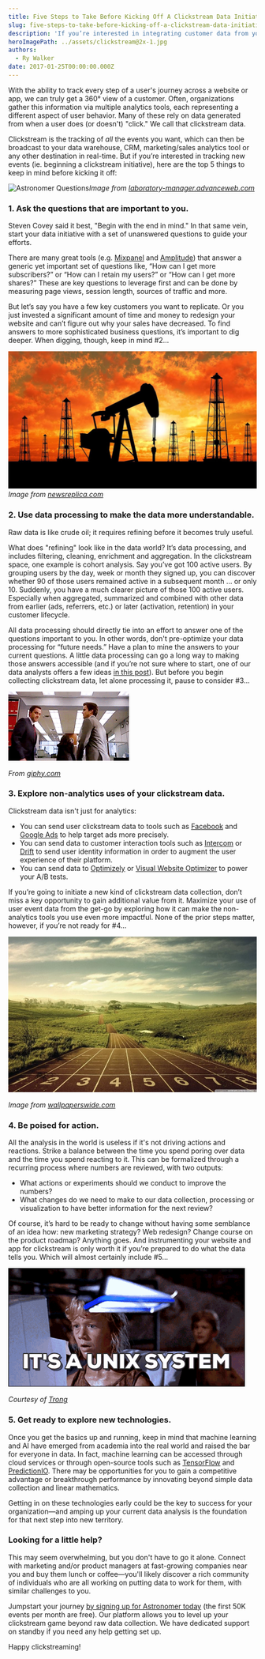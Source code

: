 ```yaml
---
title: Five Steps to Take Before Kicking Off A Clickstream Data Initiative
slug: five-steps-to-take-before-kicking-off-a-clickstream-data-initiative
description: 'If you’re interested in integrating customer data from your website or app, here are the top 5 things to keep in mind before kicking that off.'
heroImagePath: ../assets/clickstream@2x-1.jpg
authors:
  - Ry Walker
date: 2017-01-25T00:00:00.000Z
---
```

<!-- markdownlint-disable-file -->
With the ability to track every step of a user's journey&nbsp;across a website or app,&nbsp;we can truly get a 360° view&nbsp;of a&nbsp;customer. Often, organizations gather this information via multiple analytics tools, each representing a different aspect of user behavior. Many of these rely on data generated from when a user does (or doesn't) "click." We call that&nbsp;clickstream data.

Clickstream is the&nbsp;tracking of&nbsp;_all_ the events you want, which can then be broadcast to your data warehouse, CRM, marketing/sales analytics tool or any other destination in real-time.&nbsp;But if you’re interested in tracking new events (ie. beginning&nbsp;a clickstream initiative), here are the top 5 things to keep in mind before kicking it off:

![Astronomer Questions](../assets/questions.jpeg "Astronomer Questions")_Image from [laboratory-manager.advanceweb.com](https://laboratory-manager.advanceweb.com/7-questions-every-phlebotomist-must-answer-correctly/)_

### 1. Ask the questions that are important to you.

Steven Covey said it best, "Begin with the end in mind." In that same vein, start your data initiative with a set of unanswered questions to guide your efforts.

There are many great tools (e.g. [Mixpanel](https://mixpanel.com/) and [Amplitude](https://amplitude.com/)) that answer a generic yet important set of questions like, “How can I get more subscribers?” or “How can I retain my users?” or “How can I get more shares?” These are key questions to leverage first and can be done by measuring page views, session length, sources of traffic and more.

But let’s say you have a few key customers you want to replicate. Or you just invested a significant amount of time and money to redesign your website and can’t figure out why your sales have decreased. To find answers to more sophisticated business questions, it’s important to dig deeper. When digging, though, keep in mind #2…

![Astronomer Crude Oil](../assets/crude-oil.jpg "Astronomer Crude Oil")_Image from [newsreplica.com](https://newsrepublica.com/opec-announced-fall-crude-oil-prices/)_

### 2. Use data processing to make the data more understandable.
Raw data is like crude oil; it requires refining before it becomes truly useful.  
  
What does "refining" look like in the data world? It’s data processing, and includes filtering, cleaning, enrichment and aggregation. In the clickstream space, one example is cohort analysis. Say you’ve got 100 active users. By grouping users by the day, week or month they signed up, you can discover whether 90 of those users remained active in a subsequent month … or only 10. Suddenly, you have a much clearer picture of those 100 active users. Especially when aggregated, summarized and combined with other data from earlier (ads, referrers, etc.) or later (activation, retention) in your customer lifecycle.  
  
All data processing should directly tie into an effort to answer one of the questions important to you. In other words, don't pre-optimize your data processing for “future needs.” Have a plan to mine the answers to your current questions. A little data processing can go a long way to making those answers accessible (and if you’re not sure where to start, one of our data analysts offers a few ideas [in this post](https://www.astronomer.io/blog/approach-the-next-data-initiative-like-a-data-analyst)). But before you begin collecting clickstream data, let alone processing it, pause to consider #3...  
  
 ![Astronomer - Explore non-analytics uses of Clickstream](../assets/giphy-1.gif "Astronomer - Explore non-analytics uses of Clickstream")

_From [giphy.com](https://giphy.com/)_

### 3. Explore non-analytics uses of your clickstream data.
Clickstream data isn't just for analytics:  
  

- You can send user clickstream data to tools such as [Facebook](https://www.facebook.com/business/products/ads) and [Google Ads](https://www.google.com/intl/en/ads/) to help target ads more precisely.
- You can send data to customer interaction tools such as [Intercom](https://www.intercom.com/) or [Drift](https://www.drift.com/) to send user identity information in order to augment the user experience of their platform.
- You can send data to [Optimizely](https://www.optimizely.com/) or [Visual Website Optimizer](https://vwo.com/) to power your A/B tests.

If you’re going to initiate a new kind of clickstream data collection, don’t miss a key opportunity to gain additional value from it. Maximize your use of user event data from the get-go by exploring how it can make the non-analytics tools you use even more impactful. None of the prior steps matter, however, if you’re not ready for #4...

 ![Astronomer - Be Poised for Action](../assets/ready_to_run-wallpaper-1280x800.jpg "Astronomer - Be Poised for Action")

_Image from [wallpaperswide.com](https://wallpaperswide.com/ready_to_run-wallpapers.html)_

### 4. Be poised for action.

All the analysis in the world is useless if it's not driving actions and reactions. Strike a balance between the time you spend poring over data and the time you spend reacting to it. This can be formalized through a recurring process where numbers are reviewed, with two outputs:

- What actions or experiments should we conduct to improve the numbers?
- What changes do we need to make to our data collection, processing or visualization to have better information for the next review?

Of course, it’s hard to be ready to change without having some semblance of an idea how: new marketing strategy? Web redesign? Change course on the product roadmap? Anything goes. And instrumenting your website and app for clickstream is only worth it if you’re prepared to do what the data tells you. Which will almost certainly include #5...

 ![Astronomer New Technologies](../assets/unix.gif "Astronomer New Technologies")

_Courtesy of [Trong](https://www.linkedin.com/in/trong-le-85b8b257)_

### 5. Get ready to explore new technologies.

Once you get the basics up and running, keep in mind that machine learning and AI have emerged from academia into the real world and raised the bar for everyone in data. In fact, machine learning can be accessed through cloud services or through open-source tools such as [TensorFlow](https://www.tensorflow.org/) and [PredictionIO](https://predictionio.incubator.apache.org/start/). There may be opportunities for you to gain a competitive advantage or breakthrough performance by innovating beyond simple data collection and linear mathematics.  
  
Getting in on these technologies early could be the key to success for your organization—and amping up your current data analysis is the foundation for that next step into new territory.

### Looking for a little help?

This may seem overwhelming, but you don't have to go it alone. Connect with marketing and/or product managers at fast-growing companies near you and buy them lunch or coffee—you'll likely discover a rich community of individuals who are all working on putting data to work for them, with similar challenges to you.  
  
Jumpstart your journey [by signing up for Astronomer today](http://app.astronomer.io/) (the first 50K events per month are free). Our platform allows you to level up your clickstream game beyond raw data collection. We have dedicated support on standby if you need any help getting set up.   
  
Happy clickstreaming!

